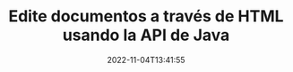 ---
############################# Static ############################
layout: "product"
date: 2022-11-04T13:41:55
draft: false

product: "Editor"
product_tag: "editor"
platform: "Java"
platform_tag: "java"

############################# Head ############################
head_title: "API del editor de documentos de Java | Edite archivos de texto Word Web XML usando HTML"
head_description: "API de edición de documentos para Java. Cargue archivos de Microsoft Word, XML, web y texto en HTML y vuelva a convertirlos al formato original después de la manipulación."

############################# Header ############################
title: "Edite documentos a través de HTML usando la API de Java"
description: "Integre aplicaciones Java con editor HTML para manipular documentos y volver a convertirlos al formato original."
button:
    enable: true

############################# SubMenu ############################
submenu:
    enable: true
    
    left:
        img_alt: "GroupDocs.Editor for Java"
        image: "https://www.groupdocs.cloud/templates/groupdocs/images/product-logos/groupdocs-editor-java.png"
        product: "GroupDocs.Editor"
        platform: "Java"

    middle:
        button:
            # button loop
            - link: "#overview"
              text: "Visión general"

            # button loop
            - link: "#features"
              text: "Características"

            # button loop
            - link: "#support"
              text: "Apoyo"

            # button loop
            - link: "https://products.groupdocs.app/editor"
              text: "Demo en vivo"

            # button loop
            - link: "https://purchase.groupdocs.com/pricing/editor/java"
              text: "Precios"

    right:
        link_download: "https://downloads.groupdocs.com/editor"
        link_learn: "https://docs.groupdocs.com/editor/java/"
        link_buy: "https://purchase.groupdocs.com"

############################# Overview ############################
overview:
    enable: true
    content: |
      GroupDocs.Editor for Java API permite la edición de documentos en forma de HTML. La API admite múltiples formatos de documentos y se puede integrar con cualquier editor HTML externo, de código abierto o de pago. La API del editor procesará para cargar documentos, convertirlos a HTML, proporcionar HTML a la interfaz de usuario externa y luego guardar HTML en el documento original después de la manipulación. También se puede utilizar para generar diferentes hojas de cálculo de Microsoft Word, Excel, archivos de PowerPoint, formatos OpenDocument, documentos XML y TXT.
    tabs:
      enable: true     
      
      ## TAB ONE ##
      tab_one:
        description: |
          A continuación se muestra una descripción general de GroupDocs.Editor para Java:

        left:
          enable: true
          icon: "fab fa-html5"
          title: "Manipular usando HTML"
          content: |
            * Cargar documento admitido
            * Editar contenido usando HTML
            * Editar estilos relacionados
            * Convertir a formato original
      
      ## TAB TWO ##
      tab_two:
        description: |
          GroupDocs.Editor para Java admite los siguientes [formatos de archivo] (https://docs.groupdocs.com/editor/java/supported-document-formats/)

        left:
          enable: true
          table:
            # table loop
            - title: "Microsoft Office"
              content: |
                * **Microsoft Word**: DOC, DOCX, DOCM, DOT, DOTM, DOTX, FlatOPC, WordML, RTF
                * **Microsoft Excel**: XLS, XLSX, XLSM, XLT, XLTX, XLTM, XLSB, XLAM, CSV, TSV, SXC, SpreadsheetML, DIF, DSV
                * **Microsoft PowerPoint**: PPT, PPTX, PPTM, PPS, PPSX, PPSM, POT, POTX, POTM

        right:
          enable: true
          table:
            # table loop
            - title: "Otras familias de formatos"
              content: |
                * **Formatos de documentos abiertos**: ODT, OTT, ODS, FODS, ODP, OTP
                * **Formatos de documentos abiertos**: MSG, MBOX, EML, EMLX
                * **formatos web**: HTML, MHTML, CHM, XML, TXT
                * **formatos web**: MOBI, AZW3, ePub

      ## TAB THREE ##
      tab_three:
        description: |
          GroupDocs.Editor para Java es compatible con los siguientes sistemas operativos, marcos y administradores de paquetes:
        
        left:
          enable: true
          table:
            # table loop
            - icon: "fab fa-windows"
              title: "Sistemas operativos"
              content: |
                * Microsoft Windows Desktop
                * Microsoft Windows Server
                * Linux
                * MacOS

            # table loop
            - icon: "fas fa-code"
              title: "Marcos compatibles"
              content: |
                * Java 7 (1.7) +

        right:
          enable: true
          table:
            # table loop
            - icon: "fas fa-cogs"
              title: "Entornos de desarrollo"
              content: |
                * NetBeans
                * IntelliJ IDEA
                * Eclipse
            # table loop
            - icon: "fas fa-tools"
              title: "Herramienta de automatización de compilación"
              content: |
                * Maven

############################# Features ############################
features:
    enable: true
    title: "Funciones de GroupDocs.Editor para Java"

    feature:
      # feature loop
      - icon: "fas fa-copy"
        content: "Fácil integración del editor HTML"

      # feature loop
      - icon: "fas fa-eye"
        content: "Conversión de documentos a HTML DOM"

      # feature loop
      - icon: "fas fa-bolt"
        content: "Extraer contenido HTML del flujo de documentos"
      
      # feature loop
      - icon: "fas fa-file-powerpoint"
        content: "Cargue, edite y guarde formatos de archivo de Word, Excel y PowerPoint"

      # feature loop
      - icon: "fas fa-code"
        content: "Obtener HTML junto con elementos incrustados"

      # feature loop
      - icon: "fas fa-cloud"
        content: "Importar, ver y editar documentos XML"

      # feature loop
      - icon: "fas fa-remove-format"
        content: "Omita el contenido HTML y guarde los recursos integrados"

      # feature loop
      - icon: "fas fa-comment-slash"
        content: "Ver, editar y guardar documentos de procesamiento de texto en modo paginal"

      # feature loop
      - icon: "fas fa-location-arrow"
        content: "Obtener el contenido de la etiqueta del cuerpo HTML del archivo"

      # feature loop
      - icon: "fas fa-border-all"
        content: "Extraer contenido CSS del archivo HTML"

      # feature loop
      - icon: "fas fa-wrench"
        content: "Use contenido de cadena para obtener HTML DOM y convertir a archivo"

      # feature loop
      - icon: "fas fa-columns"
        content: "Convierta HTML DOM con elementos incrustados"

      # feature loop
      - icon: "fas fa-file-word"
        content: "Convierta archivos de múltiples formatos en HTML para editar"

      # feature loop
      - icon: "fas fa-envelope"
        content: "Obtenga metainformación de documentos de entrada sin editar"

      # feature loop
      - icon: "fas fa-print"
        content: "Guardar documentos editados en formato de archivo de texto sin formato"

      # feature loop
      - icon: "fas fa-file-archive"
        content: "Precisión de conversión"

      # feature loop
      - icon: "fas fa-lock"
        content: "Aplicar contraseña al documento de salida"

      # feature loop
      - icon: "fas fa-file-code"
        content: "Base de datos (DB) Agnóstico"
      
      # feature loop
      - icon: "fas fa-fill-drip"
        content: "Interfaz de usuario (UI) Agnóstico"

      # feature loop
      - icon: "fas fa-file-excel"
        content: "Admite licencias medidas"

    more_feature:
      # more_feature_loop
      - title: "Convierta con precisión hacia y desde HTML DOM"
        content: |
          El uso de GroupDocs.Editor para Java le permite crear aplicaciones en Java que cargan un documento de formato de archivo compatible para convertirlo en un modelo de objeto de documento (DOM) HTML junto con sus elementos asociados, por ejemplo, CSS. Además, nuestra API Editor Java le permite editar el HTML en cualquiera de los editores de HTML populares. Después de realizar las modificaciones requeridas, GroupDocs.Editor para Java lo ayuda a convertir este HTML resultante nuevamente a su formato de archivo original.
          
          ```java
          // Create Editor class by loading an input document
          Editor editor = new Editor("Sample.docx");

          // Open document for edit and obtain EditableDocument
          EditableDocument original = editor.edit();

          // Obtain all-embedded HTML from it
          String allEmbeddedInside = original.getEmbeddedHtml();

          // If necessary, obtain pure HTML-markup, CSS, images and other resources in separate form

          // Whole HTML-markup, without any resources
          String completeHtmlMarkup = original.getContent();

          // Only HTML->BODY content, useful for most of WYSIWYG-editors
          String onlyInnerBody = original.getBodyContent();

          // All CSS stylesheets
          List<CssText> stylesheets = original.getCss();

          // All images, including raster and vector, but without CSS gradients
          List<IImageResource> images = original.getImages();

          // All font resources
          List<FontResourceBase> fonts = original.getFonts();

          // finally, send this content to your WYSIWYG HTML-editor
          ```
      # more_feature_loop
      - title: "Cargar y obtener elementos asociados"
        content: "GroupDocs.Editor para la API de Java le permite obtener los elementos asociados de documentos de formatos admitidos, como imágenes, CSS, fuentes y más. Luego puede cargar estos elementos asociados obtenidos, recorrerlos y guardarlos por separado del archivo HTML final, y tener una salida bien administrada."

############################# Support ############################
support:
    enable: true

############################# Solutions ############################
solutions:
    enable: true
    title: "GroupDocs.Editor ofrece API de edición de documentos para otros entornos de desarrollo populares"

    solution:
        # solution loop
        - img_alt: "GroupDocs.Editor for .NET"
          image: "https://www.groupdocs.cloud/templates/groupdocs/images/product-logos/groupdocs-editor-net.png"
          product: "GroupDocs.Editor"
          platform: ".NET"
          link: "/editor/net/"

############################# Back to top ###############################
back_to_top:
  enable: true
---